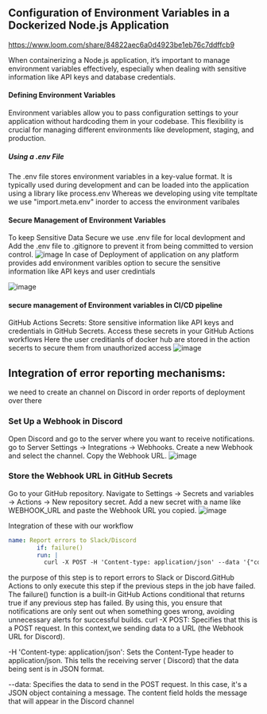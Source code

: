## Configuration of Environment Variables in a Dockerized Node.js Application

https://www.loom.com/share/84822aec6a0d4923be1eb76c7ddffcb9

When containerizing a Node.js application, it’s important to manage environment variables effectively, 
especially when dealing with sensitive information like API keys and database credentials. 

#### Defining Environment Variables
Environment variables allow you to pass configuration settings to your application without hardcoding them in your codebase.
This flexibility is crucial for managing different environments like development, staging, and production.
##### Using a .env File
The .env file stores environment variables in a key-value format. It is typically used during development and can be loaded into the application using a library like process.env
Whereas we developing using vite templtate we use "import.meta.env" inorder to access the environment varibales

#### Secure Management of Environment Variables
 To keep  Sensitive Data Secure
 we use .env file for local devlopment and Add the .env file to .gitignore to prevent it from being committed to version control.
 ![image](https://github.com/user-attachments/assets/38ddfd3e-95fc-462d-9693-6d543e78d6fd)
In case of Deployment of application on any platform provides add environment varibles option to secure the sensitive information like API keys and user credintials

![image](https://github.com/user-attachments/assets/a55d3888-6bce-44f8-8acd-f5c09f1e6dab)

#### secure management of Environment variables in CI/CD pipeline
GitHub Actions Secrets: Store sensitive information like API keys and credentials in GitHub Secrets. Access these secrets in your GitHub Actions workflows
Here the user creditianls of docker hub are stored in the action secerts to secure them from unauthorized access
![image](https://github.com/user-attachments/assets/b7607961-2597-4f26-a1f2-801d306e1fee)

## Integration of error reporting mechanisms:
we need to create an channel on Discord in order reports of deployment over there
### Set Up a Webhook in Discord

Open Discord and go to the server where you want to receive notifications.
go to Server Settings -> Integrations -> Webhooks.
Create a new Webhook and select the channel.
Copy the Webhook URL.
![image](https://github.com/user-attachments/assets/f0b2e694-3537-4ac1-bfc3-f8c5800ea7e1)

###  Store the Webhook URL in GitHub Secrets
Go to your GitHub repository.
Navigate to Settings -> Secrets and variables -> Actions -> New repository secret.
Add a new secret with a name like WEBHOOK_URL and paste the Webhook URL you copied.
![image](https://github.com/user-attachments/assets/937b8a68-2ccc-42af-a61a-2ea2c860398a)

Integration of these with our workflow
```yml
name: Report errors to Slack/Discord
        if: failure()
        run: |
          curl -X POST -H 'Content-type: application/json' --data '{"content":"Docker image deploy failed in CI pipeline for commit ${{ github.sha }}. Check the logs for details."}' ${{ secrets.WEBHOOK_URL }}

```
the purpose of this step is to report errors to Slack or Discord.GitHub Actions to only execute this step if the previous steps in the job have failed. 
The failure() function is a built-in GitHub Actions conditional that returns true if any previous step has failed.
By using this, you ensure that notifications are only sent out when something goes wrong, avoiding unnecessary alerts for successful builds.
curl -X POST: Specifies that this is a POST request. In this context,we sending data to a URL (the Webhook URL for Discord).

-H 'Content-type: application/json': Sets the Content-Type header to application/json. This tells the receiving server ( Discord) that the data being sent is in JSON format.

--data: Specifies the data to send in the POST request. In this case, it's a JSON object containing a message.
The content field holds the message that will appear in the  Discord channel

